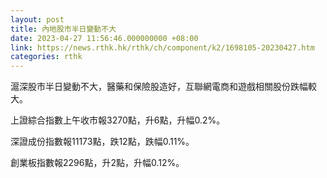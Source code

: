 ```yaml
---
layout: post
title: 內地股市半日變動不大
date: 2023-04-27 11:56:46.000000000 +08:00
link: https://news.rthk.hk/rthk/ch/component/k2/1698105-20230427.htm
categories: rthk
---
```


滬深股市半日變動不大，醫藥和保險股造好，互聯網電商和遊戲相關股份跌幅較大。

上證綜合指數上午收市報3270點，升6點，升幅0.2%。

深證成份指數報11173點，跌12點，跌幅0.11%。

創業板指數報2296點，升2點，升幅0.12%。
